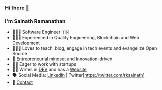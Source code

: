 ### Hi there 👋



### I'm Sainath Ramanathan
- 👨🏻‍💻  Software Engineer 🇮🇳
- 🤹🏻‍♂️  Experienced in Quality Engineering, Blockchain and Web Development
- 👨🏻‍🏫  Loves to teach, blog, engage in tech events and evangelize Open Source
- 🧐  Entrepreneurial mindset and Innovation-driven
- 🧗🏻  Eager to work with startups
- ✍🏻  Writes in [DEV](https://dev.to/sainathr) and has a [Website](https://sainathr.com)
- 🗣  Social Media: [LinkedIn](https://www.linkedin.com/in/sainath-ramanathan/) | Twitter[https://twitter.com/rksainath]
- 📧  [Contact](https://www.sainathramanathan.xyz/contact/)
